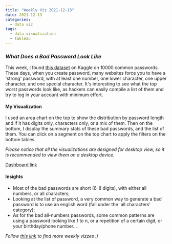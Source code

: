 ```yaml
---
title: "Weekly Viz 2021-12-13"
date: 2021-12-13
categories:
  - data viz
tags:
  - data visualization
  - tableau
---
```


### *What Does a Bad Password Look Like*

This week, I found [this dataset](https://www.kaggle.com/shivamb/10000-most-common-passwords) on Kaggle on 10000 common passwords. These days, when you create password, many websites force you to have a 'strong' password, with at least one number, one lower character, one upper character, and one special character. It's interesting to see what the top worst passwords look like, as hackers can easily compile a list of them and try to log in your account with minimum effort.  

#### My Visualization

I used an area chart on the top to show the distribution by password length and if it has digits only, characters only, or a mix of them. Then on the bottom, I display the summary stats of these bad passwords, and the list of them. You can click on a segment on the top chart to apply the filters on the bottom tables.  

*Please notice that all the visualizations are designed for desktop view, so it is recommended to view them on a desktop device.*  

<div class='tableauPlaceholder' id='viz1639459172588' style='position: relative'>
  <object class='tableauViz'  style='display:none;'>
    <param name='host_url' value='https%3A%2F%2Fpublic.tableau.com%2F' /> 
    <param name='embed_code_version' value='3' /> 
    <param name='site_root' value='' />
    <param name='name' value='20211213WhatDoesABadPasswordLookLike&#47;WhatDoesABadPasswordLookLike' />
    <param name='tabs' value='no' />
    <param name='toolbar' value='yes' />
    <param name='animate_transition' value='yes' />
    <param name='display_static_image' value='yes' />
    <param name='display_spinner' value='yes' />
    <param name='display_overlay' value='yes' />
    <param name='display_count' value='yes' />
    <param name='language' value='en-US' />
    <param name='filter' value='publish=yes' />
  </object></div>             
  <script type='text/javascript'>       
  var divElement = document.getElementById('viz1639459172588');   
  var vizElement = divElement.getElementsByTagName('object')[0];       
  if ( divElement.offsetWidth > 800 ) { vizElement.style.width='800px';vizElement.style.height='827px';} else if ( divElement.offsetWidth > 500 ) { vizElement.style.width='800px';vizElement.style.height='827px';} else { vizElement.style.width='100%';vizElement.style.height='1127px';}               
  var scriptElement = document.createElement('script');                  
  scriptElement.src = 'https://public.tableau.com/javascripts/api/viz_v1.js';      
  vizElement.parentNode.insertBefore(scriptElement, vizElement);          
</script>
  
[Dashboard link](https://public.tableau.com/views/20211213WhatDoesABadPasswordLookLike/WhatDoesABadPasswordLookLike?:language=en-US&publish=yes&:display_count=n&:origin=viz_share_link)
  
#### Insights
* Most of the bad passwords are short (6-8 digits), with either all numbers, or all characters;  
* Looking at the list of password, a very common way to generate a bad password is to use an english word (fall under the 'all characters' category);  
* As for the bad all-numbers passwords, some common patterns are using a password looking like 1 to n, or a repetition of a certain digit, or your birthday/phone number...  

 
*Follow [this link](https://yudong-94.github.io/personal-website/project/WeeklyViz2021/) to find more weekly vizzes :)*
